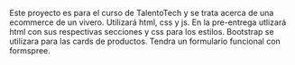 Este proyecto es para el curso de TalentoTech y se trata acerca de una ecommerce de un vivero.
Utilizará html, css y js.
En la pre-entrega utlizará html con sus respectivas secciones y css para los estilos.
Bootstrap se utilizara para las cards de productos.
Tendra un formulario funcional con formspree.